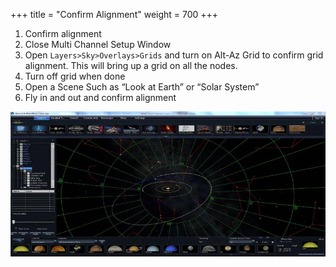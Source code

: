 +++
title = "Confirm Alignment"
weight = 700
+++

1. Confirm alignment
  1. Close Multi Channel Setup Window
  2. Open `Layers>Sky>Overlays>Grids` and turn on Alt-Az Grid to confirm
     grid alignment. This will bring up a grid on all the nodes.
  3. Turn off grid when done
  4. Open a Scene Such as “Look at Earth” or “Solar System”
  5. Fly in and out and confirm alignment

![](assets/lookat.jpg)
